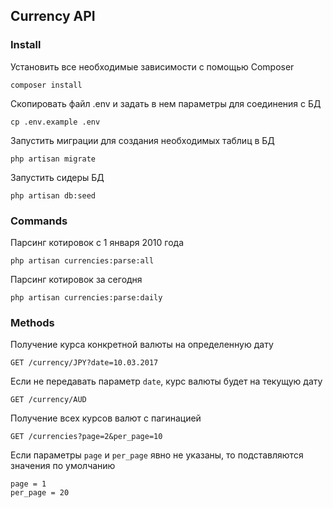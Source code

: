 ## Currency API

### Install

Установить все необходимые зависимости с помощью Composer

```
composer install
```

Скопировать файл .env и задать в нем параметры для соединения с БД

```
cp .env.example .env
```

Запустить миграции для создания необходимых таблиц в БД

```
php artisan migrate
```

Запустить сидеры БД

```
php artisan db:seed
```

### Commands

Парсинг котировок с 1 января 2010 года

```
php artisan currencies:parse:all
```

Парсинг котировок за сегодня

```
php artisan currencies:parse:daily
```

### Methods

Получение курса конкретной валюты на определенную дату

```
GET /currency/JPY?date=10.03.2017
```

Если не передавать параметр `date`, курс валюты будет на текущую дату

```
GET /currency/AUD
```

Получение всех курсов валют с пагинацией

```
GET /currencies?page=2&per_page=10
```

Если параметры `page` и `per_page` явно не указаны, то подставляются значения по умолчанию

```
page = 1
per_page = 20
```
